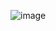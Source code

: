 ![image](https://user-images.githubusercontent.com/36649115/46650934-2b101b00-cb53-11e8-8736-baf73df75518.png)
